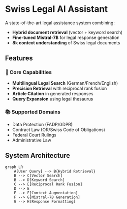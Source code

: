 # Swiss Legal AI Assistant

A state-of-the-art legal assistance system combining:
- **Hybrid document retrieval** (vector + keyword search)
- **Fine-tuned Mistral-7B** for legal response generation
- **8k context understanding** of Swiss legal documents

## Features

### 🚀 Core Capabilities
- **Multilingual Legal Search** (German/French/English)
- **Precision Retrieval** with reciprocal rank fusion
- **Article Citation** in generated responses
- **Query Expansion** using legal thesaurus

### 📚 Supported Domains
- Data Protection (FADP/GDPR)
- Contract Law (OR/Swiss Code of Obligations)
- Federal Court Rulings
- Administrative Law

## System Architecture

```mermaid
graph LR
    A[User Query] --> B{Hybrid Retrieval}
    B --> C[Vector Search]
    B --> D[Keyword Search]
    C --> E[Reciprocal Rank Fusion]
    D --> E
    E --> F[Context Augmentation]
    F --> G[Mistral-7B Generation]
    G --> H[Response Formatting]
